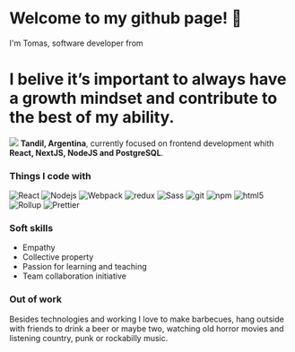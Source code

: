 <h1>Welcome to my github page! 👀</h1><p> I'm Tomas, software developer from <img src="https://cdn-icons-png.flaticon.com/512/299/299750.png" width="13"/> 
<h1>I belive it’s important to always have a growth mindset and contribute to the best of my ability.</h1>
<img src="https://user-images.githubusercontent.com/107090584/173257079-e18ed277-d48f-4818-bb4b-2e1dfbaaf622.png"></img>
<b>Tandil, Argentina</b>, currently focused on frontend development whith <b>React, NextJS, NodeJS and PostgreSQL</b>. </p>
<h3>Things I code with</h3>
<p>
  <img alt="React" src="https://img.shields.io/badge/-React-45b8d8?style=flat-square&logo=react&logoColor=white" />
  <img alt="Nodejs" src="https://img.shields.io/badge/-Nodejs-43853d?style=flat-square&logo=Node.js&logoColor=white" />
  <img alt="Webpack" src="https://img.shields.io/badge/-Webpack-8DD6F9?style=flat-square&logo=webpack&logoColor=white" />
  <img alt="redux" src="https://img.shields.io/badge/-Redux-764ABC?style=flat-square&logo=redux&logoColor=white" />
  <img alt="Sass" src="https://img.shields.io/badge/-Sass-CC6699?style=flat-square&logo=sass&logoColor=white" />
  <img alt="git" src="https://img.shields.io/badge/-Git-F05032?style=flat-square&logo=git&logoColor=white" />
  <img alt="npm" src="https://img.shields.io/badge/-NPM-CB3837?style=flat-square&logo=npm&logoColor=white" />
  <img alt="html5" src="https://img.shields.io/badge/-HTML5-E34F26?style=flat-square&logo=html5&logoColor=white" />
  <img alt="Rollup" src="https://img.shields.io/badge/-Rollup-EC4A3F?style=flat-square&logo=rollup.js&logoColor=white" />
  <img alt="Prettier" src="https://img.shields.io/badge/-Prettier-F7B93E?style=flat-square&logo=prettier&logoColor=white" />
</p>
<h3>Soft skills</h3>
<ul>
    <li>Empathy</li>
    <li>Collective property</li>
    <li>Passion for learning and teaching</li>
    <li>Team collaboration initiative</li>
</ul>
<h3>Out of work</h3>
<p>Besides technologies and working
I love to make barbecues, hang
outside with friends to drink a beer
or maybe two, watching old horror
movies and listening country,
punk or rockabilly music.</p>
